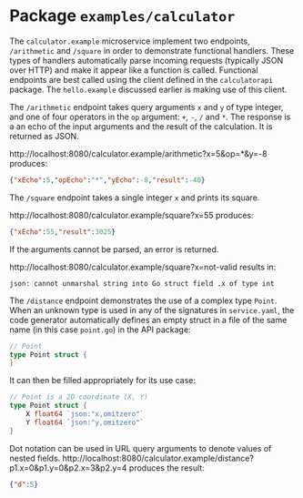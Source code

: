 # Package `examples/calculator`

The `calculator.example` microservice implement two endpoints, `/arithmetic` and `/square` in order to demonstrate functional handlers. These types of handlers automatically parse incoming requests (typically JSON over HTTP) and make it appear like a function is called. Functional endpoints are best called using the client defined in the `calculatorapi` package. The `hello.example` discussed earlier is making use of this client.

The `/arithmetic` endpoint takes query arguments `x` and `y` of type integer, and one of four operators in the `op` argument: `+`, `-`, `/` and `*`. The response is a an echo of the input arguments and the result of the calculation. It is returned as JSON.

http://localhost:8080/calculator.example/arithmetic?x=5&op=*&y=-8 produces:

```json
{"xEcho":5,"opEcho":"*","yEcho":-8,"result":-40}
```

The `/square` endpoint takes a single integer `x` and prints its square.

http://localhost:8080/calculator.example/square?x=55 produces:

```json
{"xEcho":55,"result":3025}
```

If the arguments cannot be parsed, an error is returned.

http://localhost:8080/calculator.example/square?x=not-valid results in:

```
json: cannot unmarshal string into Go struct field .x of type int
```

The `/distance` endpoint demonstrates the use of a complex type `Point`. When an unknown type is used in any of the signatures in `service.yaml`, the code generator automatically defines an empty struct in a file of the same name (in this case `point.go`) in the API package:

```go
// Point
type Point struct {
}
```

It can then be filled appropriately for its use case:

```go
// Point is a 2D coordinate (X, Y)
type Point struct {
	X float64 `json:"x,omitzero"`
	Y float64 `json:"y,omitzero"`
}
```

Dot notation can be used in URL query arguments to denote values of nested fields.
http://localhost:8080/calculator.example/distance?p1.x=0&p1.y=0&p2.x=3&p2.y=4 produces the result:

```json
{"d":5}
```